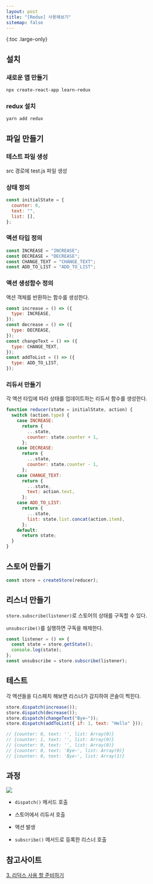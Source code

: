 ```yaml
---
layout: post
title: "[Redux] 사용해보기"
sitemap: false
---
```


{:toc .large-only}

## 설치

### 새로운 앱 만들기

```bash
npx create-react-app learn-redux
```

### redux 설치

```bash
yarn add redux
```

## 파일 만들기

### 테스트 파일 생성

src 경로에 test.js 파일 생성

### 상태 정의

```js
const initialState = {
  counter: 0,
  text: "",
  list: [],
};
```

### 액션 타입 정의

```js
const INCREASE = "INCREASE";
const DECREASE = "DECREASE";
const CHANGE_TEXT = "CHANGE_TEXT";
const ADD_TO_LIST = "ADD_TO_LIST";
```

### 액션 생성함수 정의

액션 객체를 반환하는 함수를 생성한다.

```js
const increase = () => ({
  type: INCREASE,
});
const decrease = () => ({
  type: DECREASE,
});
const changeText = () => ({
  type: CHANGE_TEXT,
});
const addToList = () => ({
  type: ADD_TO_LIST,
});
```

### 리듀서 만들기

각 액션 타입에 따라 상태를 업데이트하는 리듀서 함수를 생성한다.

```js
function reducer(state = initialState, action) {
  switch (action.type) {
    case INCREASE:
      return {
        ...state,
        counter: state.counter + 1,
      };
    case DECREASE:
      return {
        ...state,
        counter: state.counter - 1,
      };
    case CHANGE_TEXT:
      return {
        ...state,
        text: action.text,
      };
    case ADD_TO_LIST:
      return {
        ...state,
        list: state.list.concat(action.item),
      };
    default:
      return state;
  }
}
```

## 스토어 만들기

```js
const store = createStore(reducer);
```

## 리스너 만들기

`store.subscribe(listener)`로 스토어의 상태를 구독할 수 있다.

`unsubscribe()`를 실행하면 구독을 해제한다.

```js
const listener = () => {
  const state = store.getState();
  console.log(state);
};
const unsubscribe = store.subscribe(listener);
```

## 테스트

각 액션들을 디스패치 해보면 리스너가 감지하여 콘솔이 찍힌다.

```js
store.dispatch(increase());
store.dispatch(decrease());
store.dispatch(changeText("Bye~"));
store.dispatch(addToList({ if: 1, text: "Hello" }));

// {counter: 0, text: '', list: Array(0)}
// {counter: 1, text: '', list: Array(0)}
// {counter: 0, text: '', list: Array(0)}
// {counter: 0, text: 'Bye~', list: Array(0)}
// {counter: 0, text: 'Bye~', list: Array(1)}
```

## 과정

<img src="/assets/img/blog/2021-12-14-redux-use.png">

- `dispatch()` 메서드 호출

- 스토어에서 리듀서 호출

- 액션 발생

- `subscribe()` 메서드로 등록한 리스너 호출

## 참고사이트

[3. 리덕스 사용 할 준비하기](https://react.vlpt.us/redux/03-prepare.html)
